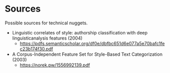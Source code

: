 # Sources
Possible sources for technical nuggets.

- Linguistic correlates of style: authorship classification with deep linguisticanalysis features (2004)
    - https://pdfs.semanticscholar.org/df0e/dbfbc651d6e077a5e70bafc1fec23b174f30.pdf
- A Corpus-Independent Feature Set for Style-Based Text Categorization (2003)
    - https://norek.pw/1556992139.pdf
